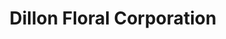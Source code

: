 ---
title: "Dillon Floral Corporation"
url: /bloomsburg/dillon-floral-corporation/
shop: florist
---